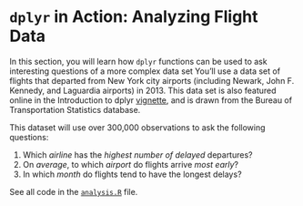 # `dplyr` in Action: Analyzing Flight Data

In this section, you will learn how `dplyr` functions can be used to ask interesting questions of a more complex data set  You’ll use a data set of flights that departed from New York city airports (including Newark, John F. Kennedy, and Laguardia airports) in 2013. This data set is also featured online in the Introduction to dplyr [vignette](https://dplyr.tidyverse.org/articles/dplyr.html), and is drawn from the Bureau of Transportation Statistics database.

This dataset will use over 300,000 observations to ask the following questions:

1. Which _airline_ has the _highest number of delayed_ departures?
2. On _average_, to which _airport_ do flights arrive _most early_?
3. In which _month_ do flights tend to have the longest delays?

See all code in the [`analysis.R`](analysis.R) file.